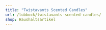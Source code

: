 ```yaml
---
title: "Twistavants Scented Candles"
url: /lubbock/twistavants-scented-candles/
shop: Haushaltsartikel
---
```

